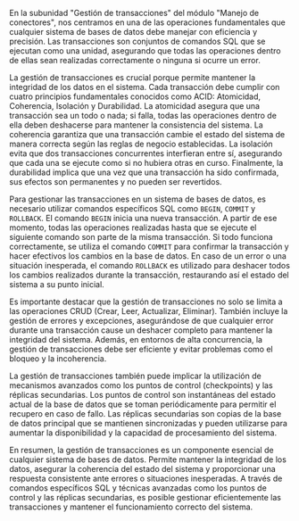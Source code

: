 En la subunidad "Gestión de transacciones" del módulo "Manejo de conectores", nos centramos en una de las operaciones fundamentales que cualquier sistema de bases de datos debe manejar con eficiencia y precisión. Las transacciones son conjuntos de comandos SQL que se ejecutan como una unidad, asegurando que todas las operaciones dentro de ellas sean realizadas correctamente o ninguna si ocurre un error.

La gestión de transacciones es crucial porque permite mantener la integridad de los datos en el sistema. Cada transacción debe cumplir con cuatro principios fundamentales conocidos como ACID: Atomicidad, Coherencia, Isolación y Durabilidad. La atomicidad asegura que una transacción sea un todo o nada; si falla, todas las operaciones dentro de ella deben deshacerse para mantener la consistencia del sistema. La coherencia garantiza que una transacción cambie el estado del sistema de manera correcta según las reglas de negocio establecidas. La isolación evita que dos transacciones concurrentes interfieran entre sí, asegurando que cada una se ejecute como si no hubiera otras en curso. Finalmente, la durabilidad implica que una vez que una transacción ha sido confirmada, sus efectos son permanentes y no pueden ser revertidos.

Para gestionar las transacciones en un sistema de bases de datos, es necesario utilizar comandos específicos SQL como `BEGIN`, `COMMIT` y `ROLLBACK`. El comando `BEGIN` inicia una nueva transacción. A partir de ese momento, todas las operaciones realizadas hasta que se ejecute el siguiente comando son parte de la misma transacción. Si todo funciona correctamente, se utiliza el comando `COMMIT` para confirmar la transacción y hacer efectivos los cambios en la base de datos. En caso de un error o una situación inesperada, el comando `ROLLBACK` es utilizado para deshacer todos los cambios realizados durante la transacción, restaurando así el estado del sistema a su punto inicial.

Es importante destacar que la gestión de transacciones no solo se limita a las operaciones CRUD (Crear, Leer, Actualizar, Eliminar). También incluye la gestión de errores y excepciones, asegurándose de que cualquier error durante una transacción cause un deshacer completo para mantener la integridad del sistema. Además, en entornos de alta concurrencia, la gestión de transacciones debe ser eficiente y evitar problemas como el bloqueo y la incoherencia.

La gestión de transacciones también puede implicar la utilización de mecanismos avanzados como los puntos de control (checkpoints) y las réplicas secundarias. Los puntos de control son instantáneas del estado actual de la base de datos que se toman periódicamente para permitir el recupero en caso de fallo. Las réplicas secundarias son copias de la base de datos principal que se mantienen sincronizadas y pueden utilizarse para aumentar la disponibilidad y la capacidad de procesamiento del sistema.

En resumen, la gestión de transacciones es un componente esencial de cualquier sistema de bases de datos. Permite mantener la integridad de los datos, asegurar la coherencia del estado del sistema y proporcionar una respuesta consistente ante errores o situaciones inesperadas. A través de comandos específicos SQL y técnicas avanzadas como los puntos de control y las réplicas secundarias, es posible gestionar eficientemente las transacciones y mantener el funcionamiento correcto del sistema.
